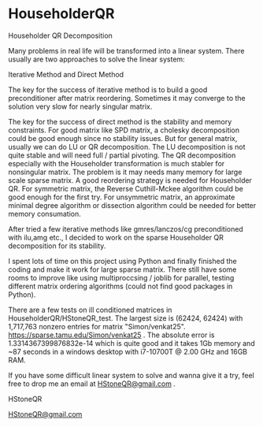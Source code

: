 # HouseholderQR
Householder QR Decomposition

Many problems in real life will be transformed into a linear system. There usually are two approaches to solve the linear system:

Iterative Method and Direct Method

The key for the success of iterative method is to build a good preconditioner after matrix reordering. Sometimes it may converge to 
the solution very slow for nearly singular matrix.

The key for the success of direct method is the stability and memory constraints. For good matrix like SPD matrix, a cholesky decomposition
could be good enough since no stability issues. But for general matrix, usually we can do LU or QR decomposition. The LU decomposition is not
quite stable and will need full / partial pivoting. The QR decomposition especially with the Householder transformation is much stabler for 
nonsingular matrix. The problem is it may needs many memory for large scale sparse matrix. A good reordering strategy is needed for Householder
QR. For symmetric matrix, the Reverse Cuthill-Mckee algorithm could be good enough for the first try. For unsymmetric matrix, an approximate
minimal degree algorithm or dissection algorithm could be needed for better memory consumation.

After tried a few iterative methods like gmres/lanczos/cg preconditioned with ilu,amg etc., I decided to work on the 
sparse Householder QR decomposition for its stability.

I spent lots of time on this project using Python and finally finished the coding and make it work for large sparse matrix. There still have some 
rooms to improve like using multiproccsing / joblib for parallel, testing different matrix ordering algorithms (could not find good packages in Python).

There are a few tests on ill conditioned matrices in HouseholderQR/HStoneQR_test. The largest size is (62424, 62424) with 1,717,763 nonzero entries for 
matrix "Simon/venkat25". https://sparse.tamu.edu/Simon/venkat25 . The absolute error is 1.3314367399876832e-14 which is quite good and it takes 1Gb memory 
and ~87 seconds in a windows desktop with i7-10700T @ 2.00 GHz and 16GB RAM. 

If you have some difficult linear system to solve and wanna give it a try, feel free to drop me an email at HStoneQR@gmail.com . 

HStoneQR

HStoneQR@gmail.com

